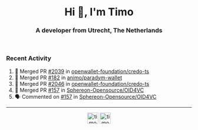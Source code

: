 <h1 align="center">Hi 👋, I'm Timo</h1>
<h3 align="center">A developer from Utrecht, The Netherlands</h3>
<br/>
<!-- https://github.com/rahuldkjain/github-profile-readme-generator --!>

<!--  <p align="left"><img src="https://github-readme-stats.vercel.app/api?username=timoglastra&show_icons=true&count_private=true&" alt="timoglastra" /></p> --!>

<!--
Github language stats
<p align="left"><img src="https://github-readme-stats.vercel.app/api/top-langs/?username=timoglastra&layout=compact" alt="timoglastra" /><p>
-->

<!-- Codestats language stats -->
<!-- <p align="left"><img src="https://codestats-readme.vercel.app/api/top-langs/?username=timoglastra&layout=compact&language_count=12" alt="timoglastra" /><p>    --!>
  
<h3>Recent Activity</h3>

<!--START_SECTION:activity-->
1. 🎉 Merged PR [#2039](https://github.com/openwallet-foundation/credo-ts/pull/2039) in [openwallet-foundation/credo-ts](https://github.com/openwallet-foundation/credo-ts)
2. 🎉 Merged PR [#182](https://github.com/animo/paradym-wallet/pull/182) in [animo/paradym-wallet](https://github.com/animo/paradym-wallet)
3. 🎉 Merged PR [#2046](https://github.com/openwallet-foundation/credo-ts/pull/2046) in [openwallet-foundation/credo-ts](https://github.com/openwallet-foundation/credo-ts)
4. 🎉 Merged PR [#157](https://github.com/Sphereon-Opensource/OID4VC/pull/157) in [Sphereon-Opensource/OID4VC](https://github.com/Sphereon-Opensource/OID4VC)
5. 🗣 Commented on [#157](https://github.com/Sphereon-Opensource/OID4VC/pull/157#issuecomment-2399720724) in [Sphereon-Opensource/OID4VC](https://github.com/Sphereon-Opensource/OID4VC)
<!--END_SECTION:activity-->

---

<p align="center">
<a href="https://twitter.com/timoglastra" target="blank"><img align="center" src="https://cdn.jsdelivr.net/npm/simple-icons@3.0.1/icons/twitter.svg" alt="timoglastra" height="30" width="30" /></a>
<a href="https://linkedin.com/in/timoglastra" target="blank"><img align="center" src="https://cdn.jsdelivr.net/npm/simple-icons@3.0.1/icons/linkedin.svg" alt="timoglastra" height="30" width="30" /></a>
</p>



